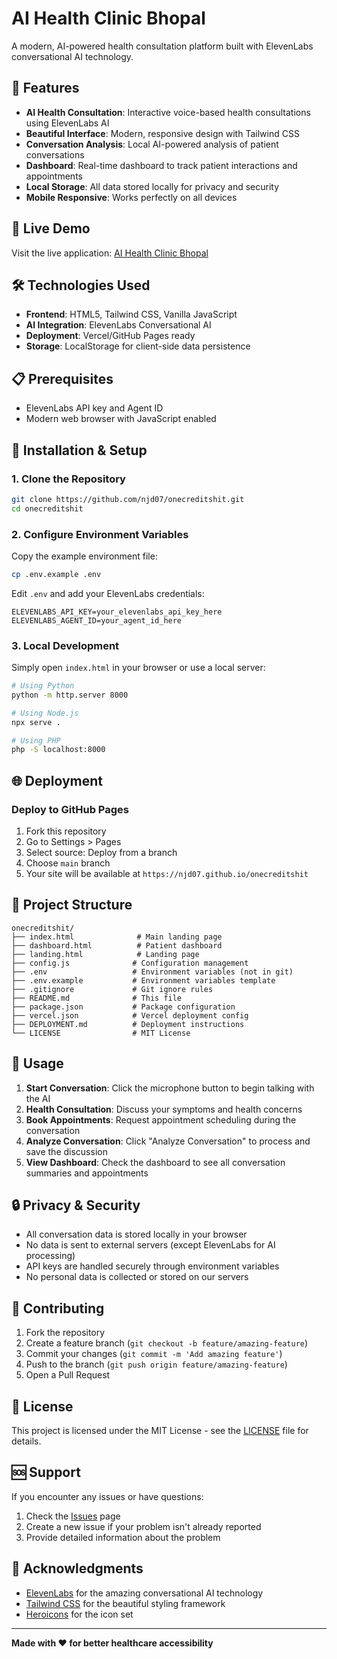 # AI Health Clinic Bhopal

A modern, AI-powered health consultation platform built with ElevenLabs conversational AI technology.

## 🌟 Features

- **AI Health Consultation**: Interactive voice-based health consultations using ElevenLabs AI
- **Beautiful Interface**: Modern, responsive design with Tailwind CSS
- **Conversation Analysis**: Local AI-powered analysis of patient conversations
- **Dashboard**: Real-time dashboard to track patient interactions and appointments
- **Local Storage**: All data stored locally for privacy and security
- **Mobile Responsive**: Works perfectly on all devices

## 🚀 Live Demo

Visit the live application: [AI Health Clinic Bhopal](https://ai-health-project-exb-68.netlify.app)

## 🛠️ Technologies Used

- **Frontend**: HTML5, Tailwind CSS, Vanilla JavaScript
- **AI Integration**: ElevenLabs Conversational AI
- **Deployment**: Vercel/GitHub Pages ready
- **Storage**: LocalStorage for client-side data persistence

## 📋 Prerequisites

- ElevenLabs API key and Agent ID
- Modern web browser with JavaScript enabled

## 🔧 Installation & Setup

### 1. Clone the Repository
```bash
git clone https://github.com/njd07/onecreditshit.git
cd onecreditshit
```

### 2. Configure Environment Variables
Copy the example environment file:
```bash
cp .env.example .env
```

Edit `.env` and add your ElevenLabs credentials:
```env
ELEVENLABS_API_KEY=your_elevenlabs_api_key_here
ELEVENLABS_AGENT_ID=your_agent_id_here
```

### 3. Local Development
Simply open `index.html` in your browser or use a local server:
```bash
# Using Python
python -m http.server 8000

# Using Node.js
npx serve .

# Using PHP
php -S localhost:8000
```

## 🌐 Deployment

### Deploy to GitHub Pages
1. Fork this repository
2. Go to Settings > Pages
3. Select source: Deploy from a branch
4. Choose `main` branch
5. Your site will be available at `https://njd07.github.io/onecreditshit`

## 📁 Project Structure

```
onecreditshit/
├── index.html              # Main landing page
├── dashboard.html          # Patient dashboard
├── landing.html            # Landing page
├── config.js              # Configuration management
├── .env                   # Environment variables (not in git)
├── .env.example           # Environment variables template
├── .gitignore             # Git ignore rules
├── README.md              # This file
├── package.json           # Package configuration
├── vercel.json            # Vercel deployment config
├── DEPLOYMENT.md          # Deployment instructions
└── LICENSE                # MIT License
```

## 🎯 Usage

1. **Start Conversation**: Click the microphone button to begin talking with the AI
2. **Health Consultation**: Discuss your symptoms and health concerns
3. **Book Appointments**: Request appointment scheduling during the conversation
4. **Analyze Conversation**: Click "Analyze Conversation" to process and save the discussion
5. **View Dashboard**: Check the dashboard to see all conversation summaries and appointments

## 🔒 Privacy & Security

- All conversation data is stored locally in your browser
- No data is sent to external servers (except ElevenLabs for AI processing)
- API keys are handled securely through environment variables
- No personal data is collected or stored on our servers

## 🤝 Contributing

1. Fork the repository
2. Create a feature branch (`git checkout -b feature/amazing-feature`)
3. Commit your changes (`git commit -m 'Add amazing feature'`)
4. Push to the branch (`git push origin feature/amazing-feature`)
5. Open a Pull Request

## 📝 License

This project is licensed under the MIT License - see the [LICENSE](LICENSE) file for details.

## 🆘 Support

If you encounter any issues or have questions:

1. Check the [Issues](https://github.com/njd07/onecreditshit/issues) page
2. Create a new issue if your problem isn't already reported
3. Provide detailed information about the problem

## 🙏 Acknowledgments

- [ElevenLabs](https://elevenlabs.io/) for the amazing conversational AI technology
- [Tailwind CSS](https://tailwindcss.com/) for the beautiful styling framework
- [Heroicons](https://heroicons.com/) for the icon set

---

**Made with ❤️ for better healthcare accessibility**
